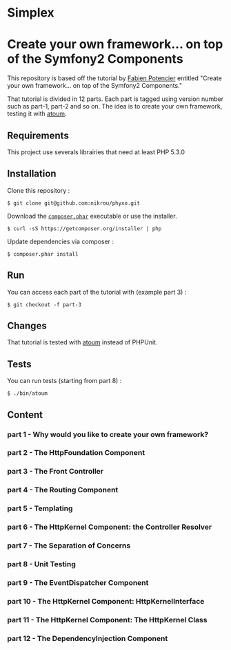 Simplex
=======

# Create your own framework... on top of the Symfony2 Components

This repository is based off the tutorial by [Fabien Potencier](https://github.com/fabpot) entitled "Create your own framework... on top of the Symfony2 Components."

That tutorial is divided in 12 parts. Each part is tagged using version number such as part-1, part-2 and so on.
The idea is to create your own framework, testing it with [atoum](https://github.com/atoum/atoum).

Requirements
------------

This project use severals librairies that need at least PHP 5.3.0

Installation
------------

Clone this repository :
```
$ git clone git@github.com:nikrou/phyxo.git
```

Download the [`composer.phar`](https://getcomposer.org/composer.phar) executable or use the installer.

```
$ curl -sS https://getcomposer.org/installer | php
```

Update dependencies via composer :
```
$ composer.phar install
```

Run
---

You can access each part of the tutorial with (example part 3) :
```
$ git checkout -f part-3
```

Changes
-------

That tutorial is tested with [atoum](https://github.com/atoum/atoum) instead of PHPUnit.

Tests
-----

You can run tests (starting from part 8) :
```
$ ./bin/atoum
```

Content
-------
### part 1 - Why would you like to create your own framework?

### part 2 - The HttpFoundation Component

### part 3 - The Front Controller

### part 4 - The Routing Component

### part 5 - Templating

### part 6 - The HttpKernel Component: the Controller Resolver

### part 7 - The Separation of Concerns

### part 8 - Unit Testing

### part 9 - The EventDispatcher Component

### part 10 - The HttpKernel Component: HttpKernelInterface

### part 11 - The HttpKernel Component: The HttpKernel Class

### part 12 - The DependencyInjection Component
